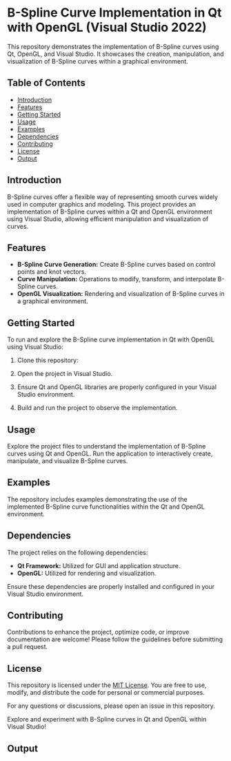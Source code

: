 # B-Spline Curve Implementation in Qt with OpenGL (Visual Studio 2022)

This repository demonstrates the implementation of B-Spline curves using Qt, OpenGL, and Visual Studio. It showcases the creation, manipulation, and visualization of B-Spline curves within a graphical environment.

## Table of Contents

- [Introduction](#introduction)
- [Features](#features)
- [Getting Started](#getting-started)
- [Usage](#usage)
- [Examples](#examples)
- [Dependencies](#dependencies)
- [Contributing](#contributing)
- [License](#license)
- [Output](#output)

## Introduction

B-Spline curves offer a flexible way of representing smooth curves widely used in computer graphics and modeling. This project provides an implementation of B-Spline curves within a Qt and OpenGL environment using Visual Studio, allowing efficient manipulation and visualization of curves.

## Features

- **B-Spline Curve Generation:** Create B-Spline curves based on control points and knot vectors.
- **Curve Manipulation:** Operations to modify, transform, and interpolate B-Spline curves.
- **OpenGL Visualization:** Rendering and visualization of B-Spline curves in a graphical environment.

## Getting Started

To run and explore the B-Spline curve implementation in Qt with OpenGL using Visual Studio:

1. Clone this repository:

2. Open the project in Visual Studio.

3. Ensure Qt and OpenGL libraries are properly configured in your Visual Studio environment.

4. Build and run the project to observe the implementation.

## Usage

Explore the project files to understand the implementation of B-Spline curves using Qt and OpenGL. Run the application to interactively create, manipulate, and visualize B-Spline curves.

## Examples

The repository includes examples demonstrating the use of the implemented B-Spline curve functionalities within the Qt and OpenGL environment.

## Dependencies

The project relies on the following dependencies:

- **Qt Framework:** Utilized for GUI and application structure.
- **OpenGL:** Utilized for rendering and visualization.

Ensure these dependencies are properly installed and configured in your Visual Studio environment.

## Contributing

Contributions to enhance the project, optimize code, or improve documentation are welcome! Please follow the guidelines before submitting a pull request.

## License

This repository is licensed under the [MIT License](LICENSE). You are free to use, modify, and distribute the code for personal or commercial purposes.

For any questions or discussions, please open an issue in this repository.

Explore and experiment with B-Spline curves in Qt and OpenGL within Visual Studio!

## Output

